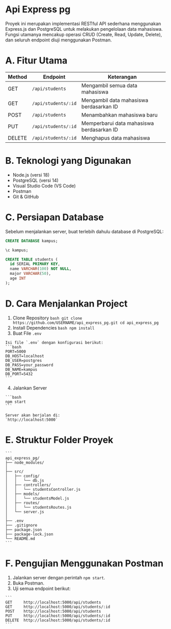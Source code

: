 # Api Express pg
Proyek ini merupakan implementasi RESTful API sederhana menggunakan Express.js dan PostgreSQL untuk melakukan pengelolaan data mahasiswa.
Fungsi utamanya mencakup operasi CRUD (Create, Read, Update, Delete), dan seluruh endpoint diuji menggunakan Postman.

# A. Fitur Utama
  | Method | Endpoint            | Keterangan                                |
  | ------ | ------------------- | ----------------------------------------- |
  | GET    | `/api/students`     | Mengambil semua data mahasiswa            |
  | GET    | `/api/students/:id` | Mengambil data mahasiswa berdasarkan ID   |
  | POST   | `/api/students`     | Menambahkan mahasiswa baru                |
  | PUT    | `/api/students/:id` | Memperbarui data mahasiswa berdasarkan ID |
  | DELETE | `/api/students/:id` | Menghapus data mahasiswa                  |

# B. Teknologi yang Digunakan
  - Node.js (versi 18)
  - PostgreSQL (versi 14)
  - Visual Studio Code (VS Code)
  - Postman
  - Git & GitHub

# C. Persiapan Database
  Sebelum menjalankan server, buat terlebih dahulu database di PostgreSQL:
  ```sql
  CREATE DATABASE kampus;
  
  \c kampus;
  
  CREATE TABLE students (
    id SERIAL PRIMARY KEY,
    name VARCHAR(100) NOT NULL,
    major VARCHAR(50),
    age INT
  );
  ```

# D. Cara Menjalankan Project
  1. Clone Repository
    ```bash
    git clone https://github.com/USERNAME/api_express_pg.git
    cd api_express_pg
    ```
  2. Install Dependencies
    ```bash
    npm install
    ```
  3. Buat File `.env`
     
    Isi file `.env` dengan konfigurasi berikut:
    ```bash
    PORT=5000
    DB_HOST=localhost
    DB_USER=postgres
    DB_PASS=your_password
    DB_NAME=kampus
    DB_PORT=5432
    ```
  
  4. Jalankan Server
     
    ```bash
    npm start
    ```

    Server akan berjalan di:
    `http://localhost:5000`

# E. Struktur Folder Proyek
    ```
    api_express_pg/
    ├── node_modules/
    │
    ├── src/
    │   ├── config/
    │   │   └── db.js
    │   ├── controllers/
    │   │   └── studentsController.js
    │   ├── models/
    │   │   └── studentsModel.js
    │   ├── routes/
    │   │   └── studentsRoutes.js
    │   └── server.js
    │
    ├── .env
    ├── .gitignore
    ├── package.json
    ├── package-lock.json
    └── README.md
    ```

# F. Pengujian Menggunakan Postman
  1. Jalankan server dengan perintah `npm start`.
  2. Buka Postman.
  3. Uji semua endpoint berikut:
     
    ```
    GET     http://localhost:5000/api/students
    GET     http://localhost:5000/api/students/:id
    POST    http://localhost:5000/api/students
    PUT     http://localhost:5000/api/students/:id
    DELETE  http://localhost:5000/api/students/:id
    ```

